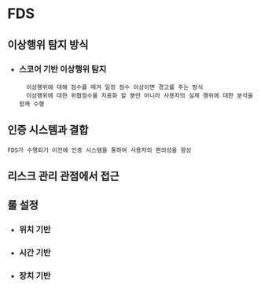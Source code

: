 # FDS

## 이상행위 탐지 방식

- ### 스코어 기반 이상행위 탐지
        이상행위에 대해 점수를 매겨 일정 점수 이상이면 경고를 주는 방식
        이상행위에 대한 위협점수를 지표화 할 뿐만 아니라 사용자의 실제 행위에 대한 분석을 함께 수행


## 인증 시스템과 결합

    FDS가 수행되기 이전에 인증 시스템을 통하여 사용자의 편의성을 향상


## 리스크 관리 관점에서 접근


## 룰 설정
- ### 위치 기반
- ### 시간 기반
- ### 장치 기반